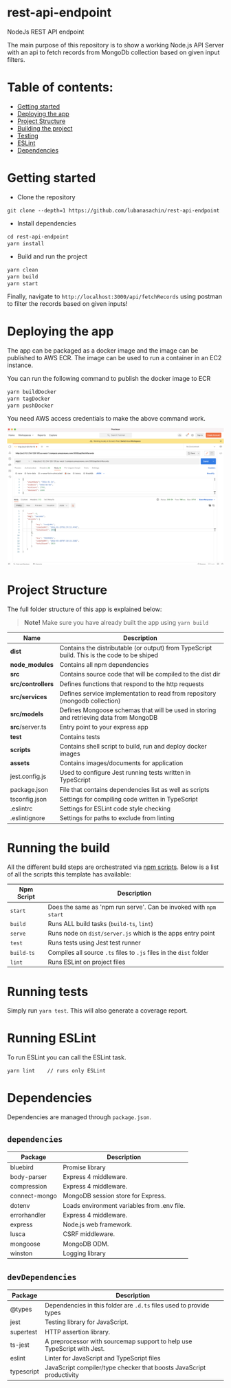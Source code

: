 # rest-api-endpoint
NodeJs REST API endpoint

The main purpose of this repository is to show a working Node.js API Server with an api to fetch records from MongoDb collection based on given input filters.

# Table of contents:

- [Getting started](#getting-started)
- [Deploying the app](#deploying-the-app)
- [Project Structure](#project-structure)
- [Building the project](#running-the-build)
- [Testing](#running-tests)
- [ESLint](#running-eslint)
- [Dependencies](#dependencies)

# Getting started
- Clone the repository
```
git clone --depth=1 https://github.com/lubanasachin/rest-api-endpoint
```

- Install dependencies
```
cd rest-api-endpoint
yarn install
```

- Build and run the project
```
yarn clean
yarn build
yarn start
```

Finally, navigate to `http://localhost:3000/api/fetchRecords` using postman to filter the records based on given inputs!

# Deploying the app
The app can be packaged as a docker image and the image can be published to AWS ECR.
The image can be used to run a container in an EC2 instance.

You can run the following command to publish the docker image to ECR

```
yarn buildDocker
yarn tagDocker
yarn pushDocker
```

You need AWS access credentials to make the above command work.

![image](https://github.com/lubanasachin/rest-api-endpoint/blob/main/assets/api-example.png)


# Project Structure

The full folder structure of this app is explained below:

> **Note!** Make sure you have already built the app using `yarn build`

| Name | Description |
| ------------------------ | --------------------------------------------------------------------------------------------- |
| **dist**                 | Contains the distributable (or output) from  TypeScript build. This is the code to be shiped  |
| **node_modules**         | Contains all npm dependencies                                                                 |
| **src**                  | Contains source code that will be compiled to the dist dir                                    |
| **src/controllers**      | Defines functions that respond to the http requests                                           |
| **src/services**         | Defines service implementation to read from repository (mongodb collection)                   |
| **src/models**           | Defines Mongoose schemas that will be used in storing and retrieving data from MongoDB        |
| **src**/server.ts        | Entry point to your express app                                                               |
| **test**                 | Contains tests                                                                                |
| **scripts**              | Contains shell script to build, run and deploy docker images                                  |
| **assets**               | Contains images/documents for application                                                     |
| jest.config.js           | Used to configure Jest running tests written in TypeScript                                    |
| package.json             | File that contains dependencies list as well as scripts                                       |
| tsconfig.json            | Settings for compiling code written in TypeScript                                             |
| .eslintrc                | Settings for ESLint code style checking                                                       |
| .eslintignore            | Settings for paths to exclude from linting                                                    |

# Running the build
All the different build steps are orchestrated via [npm scripts](https://docs.npmjs.com/misc/scripts).
Below is a list of all the scripts this template has available:


| Npm Script | Description |
| ------------------------- | ------------------------------------------------------------------------------------------------- |
| `start`                   | Does the same as 'npm run serve'. Can be invoked with `npm start`                                 |
| `build`                   | Runs ALL build tasks (`build-ts`, `lint`)                                                         |
| `serve`                   | Runs node on `dist/server.js` which is the apps entry point                                       |
| `test`                    | Runs tests using Jest test runner                                                                 |
| `build-ts`                | Compiles all source `.ts` files to `.js` files in the `dist` folder                               |
| `lint`                    | Runs ESLint on project files                                                                      |

# Running tests
Simply run `yarn test`.
This will also generate a coverage report.

# Running ESLint
To run ESLint you can call the ESLint task.
```
yarn lint    // runs only ESLint
```

# Dependencies
Dependencies are managed through `package.json`.

## `dependencies`

| Package                         | Description                                                           |
| ------------------------------- | --------------------------------------------------------------------- |
| bluebird                        | Promise library                                                       |
| body-parser                     | Express 4 middleware.                                                 |
| compression                     | Express 4 middleware.                                                 |
| connect-mongo                   | MongoDB session store for Express.                                    |
| dotenv                          | Loads environment variables from .env file.                            |
| errorhandler                    | Express 4 middleware.                                                 |
| express                         | Node.js web framework.                                                |
| lusca                           | CSRF middleware.                                                      |
| mongoose                        | MongoDB ODM.                                                          |
| winston                         | Logging library                                                       |

## `devDependencies`

| Package                         | Description                                                            |
| ------------------------------- | ---------------------------------------------------------------------- |
| @types                          | Dependencies in this folder are `.d.ts` files used to provide types    |
| jest                            | Testing library for JavaScript.                                        |
| supertest                       | HTTP assertion library.                                                |
| ts-jest                         | A preprocessor with sourcemap support to help use TypeScript with Jest.|
| eslint                          | Linter for JavaScript and TypeScript files                             |
| typescript                      | JavaScript compiler/type checker that boosts JavaScript productivity   |

